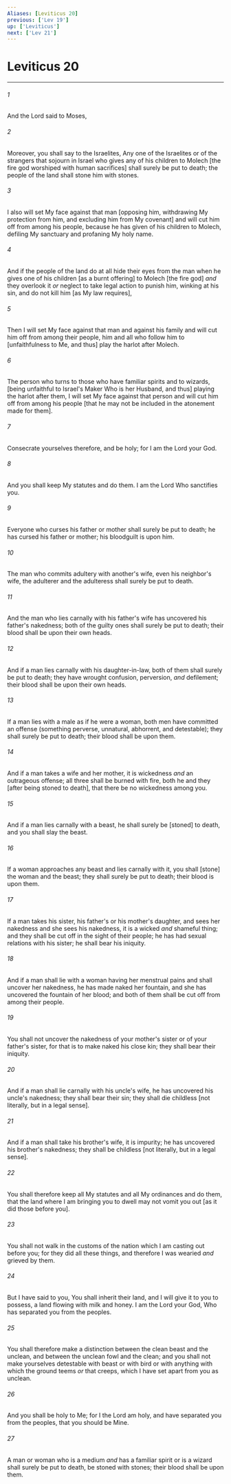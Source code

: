 ```yaml
---
Aliases: [Leviticus 20]
previous: ['Lev 19']
up: ['Leviticus']
next: ['Lev 21']
---
```

# Leviticus 20

***














###### 1 






And the Lord said to Moses, 













###### 2 






Moreover, you shall say to the Israelites, Any one of the Israelites or of the strangers that sojourn in Israel who gives any of his children to Molech [the fire god worshiped with human sacrifices] shall surely be put to death; the people of the land shall stone him with stones. 













###### 3 






I also will set My face against that man [opposing him, withdrawing My protection from him, and excluding him from My covenant] and will cut him off from among his people, because he has given of his children to Molech, defiling My sanctuary and profaning My holy name. 













###### 4 






And if the people of the land do at all hide their eyes from the man when he gives one of his children [as a burnt offering] to Molech [the fire god] _and_ they overlook it _or_ neglect to take legal action to punish him, winking at his sin, and do not kill him [as My law requires], 













###### 5 






Then I will set My face against that man and against his family and will cut him off from among their people, him and all who follow him to [unfaithfulness to Me, and thus] play the harlot after Molech. 













###### 6 






The person who turns to those who have familiar spirits and to wizards, [being unfaithful to Israel's Maker Who is her Husband, and thus] playing the harlot after them, I will set My face against that person and will cut him off from among his people [that he may not be included in the atonement made for them]. 













###### 7 






Consecrate yourselves therefore, and be holy; for I am the Lord your God. 













###### 8 






And you shall keep My statutes and do them. I am the Lord Who sanctifies you. 













###### 9 






Everyone who curses his father or mother shall surely be put to death; he has cursed his father or mother; his bloodguilt is upon him. 













###### 10 






The man who commits adultery with another's wife, even his neighbor's wife, the adulterer and the adulteress shall surely be put to death. 













###### 11 






And the man who lies carnally with his father's wife has uncovered his father's nakedness; both of the guilty ones shall surely be put to death; their blood shall be upon their own heads. 













###### 12 






And if a man lies carnally with his daughter-in-law, both of them shall surely be put to death; they have wrought confusion, perversion, _and_ defilement; their blood shall be upon their own heads. 













###### 13 






If a man lies with a male as if he were a woman, both men have committed an offense (something perverse, unnatural, abhorrent, and detestable); they shall surely be put to death; their blood shall be upon them. 













###### 14 






And if a man takes a wife and her mother, it is wickedness _and_ an outrageous offense; all three shall be burned with fire, both he and they [after being stoned to death], that there be no wickedness among you. 













###### 15 






And if a man lies carnally with a beast, he shall surely be [stoned] to death, and you shall slay the beast. 













###### 16 






If a woman approaches any beast and lies carnally with it, you shall [stone] the woman and the beast; they shall surely be put to death; their blood is upon them. 













###### 17 






If a man takes his sister, his father's or his mother's daughter, and sees her nakedness and she sees his nakedness, it is a wicked _and_ shameful thing; and they shall be cut off in the sight of their people; he has had sexual relations with his sister; he shall bear his iniquity. 













###### 18 






And if a man shall lie with a woman having her menstrual pains and shall uncover her nakedness, he has made naked her fountain, and she has uncovered the fountain of her blood; and both of them shall be cut off from among their people. 













###### 19 






You shall not uncover the nakedness of your mother's sister or of your father's sister, for that is to make naked his close kin; they shall bear their iniquity. 













###### 20 






And if a man shall lie carnally with his uncle's wife, he has uncovered his uncle's nakedness; they shall bear their sin; they shall die childless [not literally, but in a legal sense]. 













###### 21 






And if a man shall take his brother's wife, it is impurity; he has uncovered his brother's nakedness; they shall be childless [not literally, but in a legal sense]. 













###### 22 






You shall therefore keep all My statutes and all My ordinances and do them, that the land where I am bringing you to dwell may not vomit you out [as it did those before you]. 













###### 23 






You shall not walk in the customs of the nation which I am casting out before you; for they did all these things, and therefore I was wearied _and_ grieved by them. 













###### 24 






But I have said to you, You shall inherit their land, and I will give it to you to possess, a land flowing with milk and honey. I am the Lord your God, Who has separated you from the peoples. 













###### 25 






You shall therefore make a distinction between the clean beast and the unclean, and between the unclean fowl and the clean; and you shall not make yourselves detestable with beast or with bird or with anything with which the ground teems _or_ that creeps, which I have set apart from you as unclean. 













###### 26 






And you shall be holy to Me; for I the Lord am holy, and have separated you from the peoples, that you should be Mine. 













###### 27 






A man or woman who is a medium _and_ has a familiar spirit or is a wizard shall surely be put to death, be stoned with stones; their blood shall be upon them.
